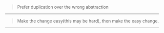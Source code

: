 >Prefer duplication over the wrong abstraction

---

>Make the change easy(this may be hard), then make the easy change.

---
